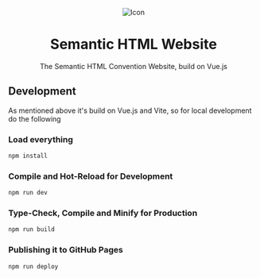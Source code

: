 <div align="center">

![Icon](https://semantichtml.github.io/icon.png)

<h1>Semantic HTML Website</h1>
<p>The Semantic HTML Convention Website, build on Vue.js</p>
</div>

## Development
As mentioned above it's build on Vue.js and Vite, so for local development do the following

### Load everything

```sh
npm install
```

### Compile and Hot-Reload for Development

```sh
npm run dev
```

### Type-Check, Compile and Minify for Production

```sh
npm run build
```

### Publishing it to GitHub Pages

```sh
npm run deploy
```
